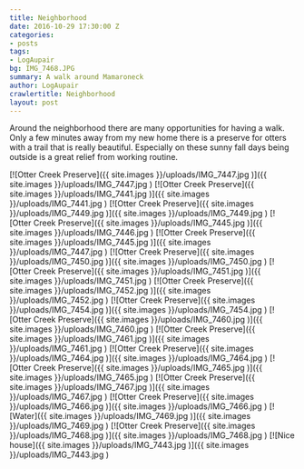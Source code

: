 ```yaml
---
title: Neighborhood
date: 2016-10-29 17:30:00 Z
categories:
- posts
tags:
- LogAupair
bg: IMG_7468.JPG
summary: A walk around Mamaroneck
author: LogAupair
crawlertitle: Neighborhood
layout: post
---
```


Around the neighborhood there are many opportunities for having a walk. Only a few minutes away from my new home there is a preserve for otters with a trail that is really beautiful. Especially on these sunny fall days being outside is a great relief from working routine.

[![Otter Creek Preserve]({{ site.images }}/uploads/IMG_7447.jpg
)]({{ site.images }}/uploads/IMG_7447.jpg
)
[![Otter Creek Preserve]({{ site.images }}/uploads/IMG_7441.jpg
)]({{ site.images }}/uploads/IMG_7441.jpg
)
[![Otter Creek Preserve]({{ site.images }}/uploads/IMG_7449.jpg
)]({{ site.images }}/uploads/IMG_7449.jpg
)
[![Otter Creek Preserve]({{ site.images }}/uploads/IMG_7445.jpg
)]({{ site.images }}/uploads/IMG_7446.jpg
)
[![Otter Creek Preserve]({{ site.images }}/uploads/IMG_7445.jpg
)]({{ site.images }}/uploads/IMG_7447.jpg
)
[![Otter Creek Preserve]({{ site.images }}/uploads/IMG_7450.jpg
)]({{ site.images }}/uploads/IMG_7450.jpg
)
[![Otter Creek Preserve]({{ site.images }}/uploads/IMG_7451.jpg
)]({{ site.images }}/uploads/IMG_7451.jpg
)
[![Otter Creek Preserve]({{ site.images }}/uploads/IMG_7452.jpg
)]({{ site.images }}/uploads/IMG_7452.jpg
)
[![Otter Creek Preserve]({{ site.images }}/uploads/IMG_7454.jpg
)]({{ site.images }}/uploads/IMG_7454.jpg
)
[![Otter Creek Preserve]({{ site.images }}/uploads/IMG_7460.jpg
)]({{ site.images }}/uploads/IMG_7460.jpg
)
[![Otter Creek Preserve]({{ site.images }}/uploads/IMG_7461.jpg
)]({{ site.images }}/uploads/IMG_7461.jpg
)
[![Otter Creek Preserve]({{ site.images }}/uploads/IMG_7464.jpg
)]({{ site.images }}/uploads/IMG_7464.jpg
)
[![Otter Creek Preserve]({{ site.images }}/uploads/IMG_7465.jpg
)]({{ site.images }}/uploads/IMG_7465.jpg
)
[![Otter Creek Preserve]({{ site.images }}/uploads/IMG_7467.jpg
)]({{ site.images }}/uploads/IMG_7467.jpg
)
[![Otter Creek Preserve]({{ site.images }}/uploads/IMG_7466.jpg
)]({{ site.images }}/uploads/IMG_7466.jpg
)
[![Water]({{ site.images }}/uploads/IMG_7469.jpg
)]({{ site.images }}/uploads/IMG_7469.jpg
)
[![Otter Creek Preserve]({{ site.images }}/uploads/IMG_7468.jpg
)]({{ site.images }}/uploads/IMG_7468.jpg
)
[![Nice house]({{ site.images }}/uploads/IMG_7443.jpg
)]({{ site.images }}/uploads/IMG_7443.jpg
)